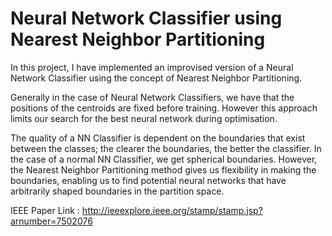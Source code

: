 # Neural Network Classifier using Nearest Neighbor Partitioning

In this project, I have implemented an improvised version of a Neural Network Classifier using the concept of Nearest Neighbor Partitioning. 

Generally in the case of Neural Network Classifiers, we have that the positions of the centroids are fixed before training. However this approach limits our search for the best neural network during optimisation. 

The quality of a NN Classifier is dependent on the boundaries that exist between the classes; the clearer the boundaries, the better the classifier. 
In the case of a normal NN Classifier, we get spherical boundaries. However, the Nearest Neighbor Partitioning method gives us flexibility in making the boundaries, enabling us to find potential neural networks that have arbitrarily shaped boundaries in the partition space. 

IEEE Paper Link : http://ieeexplore.ieee.org/stamp/stamp.jsp?arnumber=7502076


